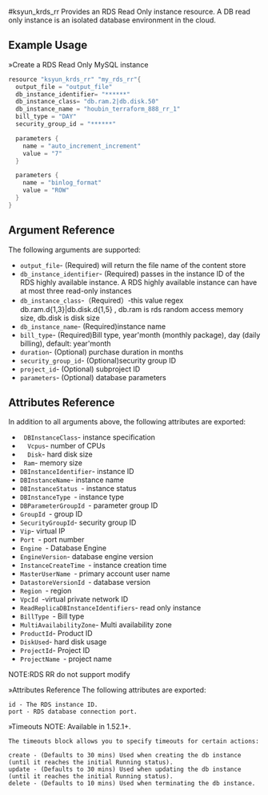 #ksyun_krds_rr
Provides an RDS Read Only instance resource. A DB read only instance is an isolated database environment in the cloud. 
 
## Example Usage
»Create a RDS Read Only MySQL instance

```h
resource "ksyun_krds_rr" "my_rds_rr"{
  output_file = "output_file"
  db_instance_identifier= "******"
  db_instance_class= "db.ram.2|db.disk.50"
  db_instance_name = "houbin_terraform_888_rr_1"
  bill_type = "DAY"
  security_group_id = "******"

  parameters {
    name = "auto_increment_increment"
    value = "7"
  }

  parameters {
    name = "binlog_format"
    value = "ROW"
  }
}
```

## Argument Reference

The following arguments are supported:

* `output_file`- (Required)  will return the file name of the content store
* `db_instance_identifier`- (Required) passes in the instance ID of the RDS highly available instance. A RDS highly available instance can have at most three read-only instances
* `db_instance_class`-（Required）-this value regex db.ram.d{1,3}|db.disk.d{1,5} , db.ram is rds random access memory size, db.disk is disk size
* `db_instance_name`- (Required)instance name
* `bill_type`- (Required)Bill type, year'month (monthly package), day (daily billing), default: year'month
* `duration`- (Optional) purchase duration in months
* `security_group_id`- (Optional)security group ID
* `project_id`- (Optional) subproject ID
* `parameters`- (Optional) database parameters

## Attributes Reference
In addition to all arguments above, the following attributes are exported:

* ` DBInstanceClass`- instance specification
* `  Vcpus`-  number of CPUs
* `  Disk`-   hard disk size
* `  Ram `-   memory size
* `DBInstanceIdentifier`-  instance ID
* `DBInstanceName`-    instance name
* `DBInstanceStatus `- instance status
* `DBInstanceType `-  instance type
* `DBParameterGroupId `-  parameter group ID
* `GroupId `-  group ID
* `SecurityGroupId`-  security group ID
* `Vip`-  virtual IP
* `Port `- port number
* `Engine `-  Database Engine
* `EngineVersion`-   database engine version
* `InstanceCreateTime `- instance creation time
* `MasterUserName `-  primary account user name
* `DatastoreVersionId `- database version
* `Region `- region
* `VpcId `-virtual private network ID
* `ReadReplicaDBInstanceIdentifiers`-  read only instance
* `BillType `- Bill type
* `MultiAvailabilityZone`-  Multi availability zone
* `ProductId`- Product ID
* `DiskUsed`-  hard disk usage
* `ProjectId`-  Project ID
* `ProjectName `- project name


NOTE:RDS RR do not support modify

»Attributes Reference
The following attributes are exported:
```
id - The RDS instance ID.
port - RDS database connection port.
```
»Timeouts
NOTE: Available in 1.52.1+.
```
The timeouts block allows you to specify timeouts for certain actions:

create - (Defaults to 30 mins) Used when creating the db instance (until it reaches the initial Running status).
update - (Defaults to 30 mins) Used when updating the db instance (until it reaches the initial Running status).
delete - (Defaults to 10 mins) Used when terminating the db instance.
```
